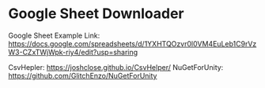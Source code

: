 # Google Sheet Downloader

Google Sheet Example Link: https://docs.google.com/spreadsheets/d/1YXHTQOzvr0l0VM4EuLeb1C9rVzW3-CZxTWjWpk-riy4/edit?usp=sharing

CsvHepler: https://joshclose.github.io/CsvHelper/
NuGetForUnity: https://github.com/GlitchEnzo/NuGetForUnity
